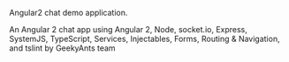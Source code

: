 Angular2 chat demo application.

An Angular 2 chat app using Angular 2, Node, socket.io, Express, SystemJS, TypeScript, Services, Injectables, Forms, Routing & Navigation, and tslint by GeekyAnts team
